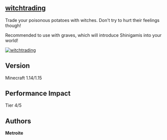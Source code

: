 ## [witchtrading](https://download.metroite.de/#/home?url=https://github.com/Metroite/datapacks/tree/master/witchtrading&rootDirectory=false)

Trade your poisonous potatoes with witches. Don't try to hurt their feelings though!

Recommended to use with graves, which will introduce Shinigamis into your world!

<a href="https://download.metroite.de/#/home?url=https://github.com/Metroite/datapacks/tree/master/witchtrading&rootDirectory=false" rel="Very nice potato you got there!">![witchtrading](witchtrading.png?raw=true "Very nice potato you got there!")</a>

## Version

Minecraft 1.14/1.15

## Performance Impact

Tier 4/5

## Authors

**Metroite**
